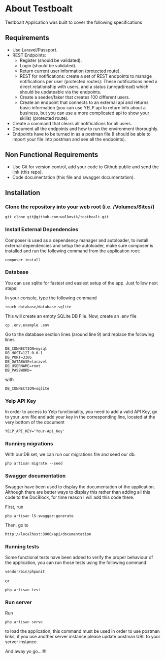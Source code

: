 # About Testboalt

Testboalt Application was built to cover the following specifications

## Requirements
- Use Laravel/Passport.
- REST Endpoints:
  - Register (should be validated).
  - Login (should be validated).
  - Return current user information (protected route).
  - REST for notifications: create a set of REST endpoints to manage notifications per user (protected routes): These notifications need a direct relationship with users, and a status (unread/read) which should be updateable via the endpoints.
  - Create a seeder/faker that creates 100 different users.
  - Create an endpoint that connects to an external api and returns basic information (you can use YELP api to return info about a business, but you can use a more complicated api to show your skills) (protected route).
- Create a command that clears all notifications for all users.
- Document all the endpoints and how to run the environment thoroughly.
- Endpoints have to be turned in as a postman file (I should be able to import your file into postman and see all the endpoints).

## Non Functional Requirements
- Use Git for version control, add your code to Github public and send the link (this repo).
- Code documentation (this file and swagger documentation).


## Installation

### Clone the repository into your web root (i.e. /Volumes/Sites/)
```
git clone git@github.com:walkovik/testboalt.git
```

### Install External Dependencies
Composer is used as a dependency manager and autoloader, to install external dependencies and setup the autoloader, make sure composer is installed and run the following command from the application root:
```
composer install
```

### Database
You can use sqlite for fastest and easiest setup of the app. Just follow next steps:

In your console, type the following command
```
touch database/database.sqlite
```
This will create an empty SQLite DB File. Now, create an .env file
```
cp .env.example .env 
```
Go to the database section lines (around line 9) and replace the following lines
```
DB_CONNECTION=mysql
DB_HOST=127.0.0.1
DB_PORT=3306
DB_DATABASE=laravel
DB_USERNAME=root
DB_PASSWORD=
```
with
```
DB_CONNECTION=sqlite
```
### Yelp API Key
In order to access to Yelp functionality, you need to add a valid API Key, go to your .env file and add your key in the corresponding line, located at the very bottom of the document
```
YELP_API_KEY='Your-Api_Key'
```
### Running migrations
With our DB set, we can run our migrations file and seed our db.
```
php artisan migrate --seed
```

### Swagger documentation
Swagger have been used to display the documentation of the application. Although there are better ways to display this rather than adding all this code to the DocBlock, for time reason I will add this code there.

First, run 
```
php artisan l5-swagger:generate
```
Then, go to
```
http://localhost:8000/api/documentation
```

### Running tests
Some functional tests have been added to verify the proper behaviour of the application, you can run those tests using the following command
```
vendor/bin/phpunit 
```
or 
```
php artisan test 
```

### Run server
Run 
```
php artisan serve
```
to load the application, this command must be used in order to use postman links, if you use another server instance please update postman URL to your server instance.

And away yo go...!!!!
